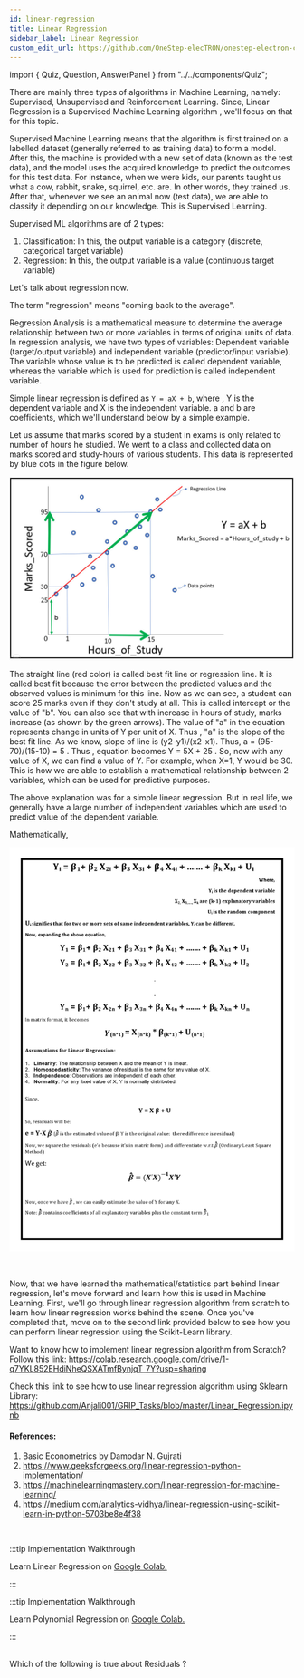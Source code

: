 ```yaml
---
id: linear-regression
title: Linear Regression
sidebar_label: Linear Regression
custom_edit_url: https://github.com/OneStep-elecTRON/onestep-electron-content
---
```

import { Quiz, Question, AnswerPanel } from "../../components/Quiz";

There are mainly three types of algorithms in Machine Learning, namely: Supervised, Unsupervised and Reinforcement Learning. Since, Linear Regression is a Supervised Machine Learning algorithm , we'll focus on that for this topic. <br/>

Supervised Machine Learning means that the algorithm is first trained on a labelled dataset (generally referred to as training data) to form a model. After this, the machine is provided with a new set of data (known as the test data), and the model uses the acquired knowledge to predict the outcomes for this test data. For instance, when we were kids, our parents taught us what a cow, rabbit, snake, squirrel, etc. are. In other words, they trained us. After that, whenever we see an animal now (test data), we are able to classify it depending on our knowledge. This is Supervised Learning. <br/>

Supervised ML algorithms are of 2 types: <br/>
1. Classification: In this, the output variable is a category (discrete, categorical target variable) <br/>
2. Regression: In this, the output variable is a value (continuous target variable) <br/>

Let's talk about regression now. <br/>

The term "regression" means "coming back to the average". <br/> 

Regression Analysis is a mathematical measure to determine the average relationship between two or more variables in terms of original units of data. In regression analysis, we have two types of variables: Dependent variable (target/output variable) and independent variable (predictor/input variable). The variable whose value is to be predicted is called dependent variable, whereas the variable which is used for prediction is called independent variable. <br/>

Simple linear regression is defined as `Y = aX + b`, where , Y is the dependent variable and X is the independent variable. a and b are coefficients, which we'll understand below by a simple example.<br/>

Let us assume that marks scored by a student in exams is only related to number of hours he studied. We went to a class and collected data on marks scored and study-hours of various students. This data is represented by blue dots in the figure below. 

<p align="center">
<img src="https://raw.githubusercontent.com/Anjali001/onestep-electron-content/main/Courses/easy_track/Linear%20Regression/regress.jpg" alt="Linear Regression Image" width="700"/>
</p>

The straight line (red color) is called best fit line or regression line. It is called best fit because the error between the predicted values and the observed values is minimum for this line. Now as we can see, a student can score 25 marks even if they don't study at all. This is called intercept or the value of "b". You can also see that with increase in hours of study, marks increase (as shown by the green arrows). The value of "a" in the equation represents change in units of Y per unit of X. Thus , "a" is the slope of the best fit line. As we know, slope of line is (y2-y1)/(x2-x1). Thus, a = (95-70)/(15-10) = 5 . Thus , equation becomes Y = 5X + 25 . So, now with any value of X, we can find a value of Y. For example, when X=1, Y would be 30. This is how we are able to establish a mathematical relationship between 2 variables, which can be used for predictive purposes. <br/>

The above explanation was for a simple linear regression. But in real life, we generally have a large number of independent variables which are used to predict value of the dependent variable. 

Mathematically, 
<p align="center">
<img src="https://raw.githubusercontent.com/Anjali001/onestep-electron-content/main/Courses/easy_track/Linear%20Regression/LR_formulae.jpg" alt="Linear Regression Image" width="700"/>
 </p>
<br/>

Now, that we have learned the mathematical/statistics part behind linear regression, let's move forward and learn how this is used in Machine Learning. First, we'll go through linear regression algorithm from scratch to learn how linear regression works behind the scene. Once you've completed that, move on to the second link provided below to see how you can perform linear regression using the Scikit-Learn library. <br/>
 
Want to know how to implement linear regression algorithm from Scratch? Follow this link: https://colab.research.google.com/drive/1-q7YKL852EHdiNheQSXATmfBynjqT_7Y?usp=sharing
<br/>

Check this link to see how to use linear regression algorithm using Sklearn Library: https://github.com/Anjali001/GRIP_Tasks/blob/master/Linear_Regression.ipynb
<br/>

#### References:<br/>

1. Basic Econometrics by Damodar N. Gujrati
2. https://www.geeksforgeeks.org/linear-regression-python-implementation/
3. https://machinelearningmastery.com/linear-regression-for-machine-learning/
4. https://medium.com/analytics-vidhya/linear-regression-using-scikit-learn-in-python-5703be8e4f38

<br/>

:::tip Implementation Walkthrough

Learn Linear Regression on <a href='https://colab.research.google.com/drive/1FVmV-l4adz4hu4fy7NXPQXc7U_iOvjsf?usp=sharing'>Google Colab.</a>

:::

:::tip Implementation Walkthrough

Learn Polynomial Regression on <a href='https://colab.research.google.com/drive/13zr9sEBkasJVB8fnAuePUosUv-qlU8sy?usp=sharing'>Google Colab.</a>

:::

<br/>

 <Quiz>
  <Question>Which of the following is true about Residuals ?</Question>
  <AnswerPanel
    answers={["Lower is better", "Higher is better", "A or B depend on the situation", "None of these"]}
    correctIndex={0}
    track="basic"
  />
</Quiz>
